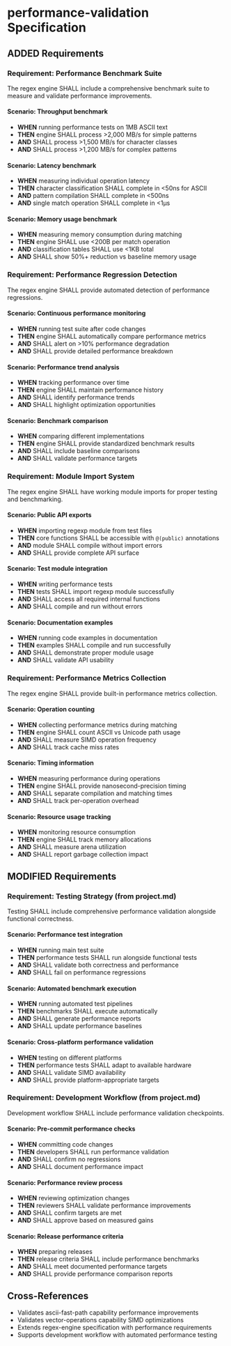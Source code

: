 # performance-validation Specification

## ADDED Requirements

### Requirement: Performance Benchmark Suite
The regex engine SHALL include a comprehensive benchmark suite to measure and validate performance improvements.

#### Scenario: Throughput benchmark
- **WHEN** running performance tests on 1MB ASCII text
- **THEN** engine SHALL process >2,000 MB/s for simple patterns
- **AND** SHALL process >1,500 MB/s for character classes
- **AND** SHALL process >1,200 MB/s for complex patterns

#### Scenario: Latency benchmark
- **WHEN** measuring individual operation latency
- **THEN** character classification SHALL complete in <50ns for ASCII
- **AND** pattern compilation SHALL complete in <500ns
- **AND** single match operation SHALL complete in <1μs

#### Scenario: Memory usage benchmark
- **WHEN** measuring memory consumption during matching
- **THEN** engine SHALL use <200B per match operation
- **AND** classification tables SHALL use <1KB total
- **AND** SHALL show 50%+ reduction vs baseline memory usage

### Requirement: Performance Regression Detection
The regex engine SHALL provide automated detection of performance regressions.

#### Scenario: Continuous performance monitoring
- **WHEN** running test suite after code changes
- **THEN** engine SHALL automatically compare performance metrics
- **AND** SHALL alert on >10% performance degradation
- **AND** SHALL provide detailed performance breakdown

#### Scenario: Performance trend analysis
- **WHEN** tracking performance over time
- **THEN** engine SHALL maintain performance history
- **AND** SHALL identify performance trends
- **AND** SHALL highlight optimization opportunities

#### Scenario: Benchmark comparison
- **WHEN** comparing different implementations
- **THEN** engine SHALL provide standardized benchmark results
- **AND** SHALL include baseline comparisons
- **AND** SHALL validate performance targets

### Requirement: Module Import System
The regex engine SHALL have working module imports for proper testing and benchmarking.

#### Scenario: Public API exports
- **WHEN** importing regexp module from test files
- **THEN** core functions SHALL be accessible with `@(public)` annotations
- **AND** module SHALL compile without import errors
- **AND** SHALL provide complete API surface

#### Scenario: Test module integration
- **WHEN** writing performance tests
- **THEN** tests SHALL import regexp module successfully
- **AND** SHALL access all required internal functions
- **AND** SHALL compile and run without errors

#### Scenario: Documentation examples
- **WHEN** running code examples in documentation
- **THEN** examples SHALL compile and run successfully
- **AND** SHALL demonstrate proper module usage
- **AND** SHALL validate API usability

### Requirement: Performance Metrics Collection
The regex engine SHALL provide built-in performance metrics collection.

#### Scenario: Operation counting
- **WHEN** collecting performance metrics during matching
- **THEN** engine SHALL count ASCII vs Unicode path usage
- **AND** SHALL measure SIMD operation frequency
- **AND** SHALL track cache miss rates

#### Scenario: Timing information
- **WHEN** measuring performance during operations
- **THEN** engine SHALL provide nanosecond-precision timing
- **AND** SHALL separate compilation and matching times
- **AND** SHALL track per-operation overhead

#### Scenario: Resource usage tracking
- **WHEN** monitoring resource consumption
- **THEN** engine SHALL track memory allocations
- **AND** SHALL measure arena utilization
- **AND** SHALL report garbage collection impact

## MODIFIED Requirements

### Requirement: Testing Strategy (from project.md)
Testing SHALL include comprehensive performance validation alongside functional correctness.

#### Scenario: Performance test integration
- **WHEN** running main test suite
- **THEN** performance tests SHALL run alongside functional tests
- **AND** SHALL validate both correctness and performance
- **AND** SHALL fail on performance regressions

#### Scenario: Automated benchmark execution
- **WHEN** running automated test pipelines
- **THEN** benchmarks SHALL execute automatically
- **AND** SHALL generate performance reports
- **AND** SHALL update performance baselines

#### Scenario: Cross-platform performance validation
- **WHEN** testing on different platforms
- **THEN** performance tests SHALL adapt to available hardware
- **AND** SHALL validate SIMD availability
- **AND** SHALL provide platform-appropriate targets

### Requirement: Development Workflow (from project.md)
Development workflow SHALL include performance validation checkpoints.

#### Scenario: Pre-commit performance checks
- **WHEN** committing code changes
- **THEN** developers SHALL run performance validation
- **AND** SHALL confirm no regressions
- **AND** SHALL document performance impact

#### Scenario: Performance review process
- **WHEN** reviewing optimization changes
- **THEN** reviewers SHALL validate performance improvements
- **AND** SHALL confirm targets are met
- **AND** SHALL approve based on measured gains

#### Scenario: Release performance criteria
- **WHEN** preparing releases
- **THEN** release criteria SHALL include performance benchmarks
- **AND** SHALL meet documented performance targets
- **AND** SHALL provide performance comparison reports

## Cross-References

- Validates ascii-fast-path capability performance improvements
- Validates vector-operations capability SIMD optimizations
- Extends regex-engine specification with performance requirements
- Supports development workflow with automated performance testing